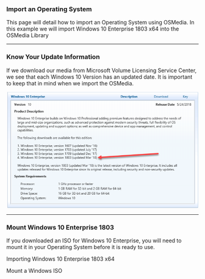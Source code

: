 ### Import an Operating System

This page will detail how to import an Operating System using OSMedia.  In this example we will import Windows 10 Enterprise 1803 x64 into the OSMedia Library

---

### Know Your Update Information

If we download our media from Microsoft Volume Licensing Service Center, we see that each Windows 10 Version has an updated date.  It is important to keep that in mind when we import the OSMedia.

![](/assets/2018-06-18_11-29-13.png)

---

### Mount Windows 10 Enterprise 1803

If you downloaded an ISO for Windows 10 Enterprise, you will need to mount it in your Operating System before it is ready to use.

Importing Windows 10 Enterprise 1803 x64

Mount a Windows ISO

